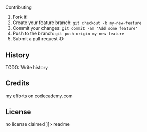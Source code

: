# 
<snippet>
  <content><![CDATA[
# ${1:FirstGo}
This is a  basic website layout for a web developement company that wants to sell you web development services based on their "high quality" work in webDev
## Installation
There's no installation for this site

## Contributing
1. Fork it!
2. Create your feature branch: `git checkout -b my-new-feature`
3. Commit your changes: `git commit -am 'Add some feature'`
4. Push to the branch: `git push origin my-new-feature`
5. Submit a pull request :D
## History
TODO: Write history
## Credits
my efforts on codecademy.com
## License
no license claimed
]]></content>
  <tabTrigger>readme</tabTrigger>
</snippet>

